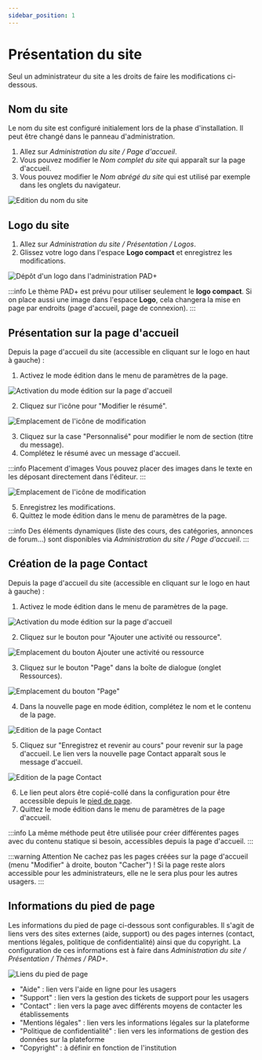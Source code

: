 ```yaml
---
sidebar_position: 1
---
```

# Présentation du site

Seul un administrateur du site a les droits de faire les modifications ci-dessous.

## Nom du site

Le nom du site est configuré initialement lors de la phase d'installation. Il peut être changé dans le panneau d'administration.

1. Allez sur *Administration du site / Page d'accueil*.
1. Vous pouvez modifier le *Nom complet du site* qui apparaît sur la page d'accueil.
1. Vous pouvez modifier le *Nom abrégé du site* qui est utilisé par exemple dans les onglets du navigateur.

![Edition du nom du site](/img/marqueblanche/nom-site.png)

## Logo du site

1. Allez sur *Administration du site / Présentation / Logos*.
2. Glissez votre logo dans l'espace **Logo compact** et enregistrez les modifications.

![Dépôt d'un logo dans l'administration PAD+](/img/marqueblanche/logo-epnak.png)

:::info
Le thème PAD+ est prévu pour utiliser seulement le **logo compact**. Si on place aussi une image dans l'espace **Logo**, cela changera la mise en page par endroits (page d'accueil, page de connexion).
:::

## Présentation sur la page d'accueil

Depuis la page d'accueil du site (accessible en cliquant sur le logo en haut à gauche) :

1. Activez le mode édition dans le menu de paramètres de la page.

![Activation du mode édition sur la page d'accueil](/img/marqueblanche/home-editmode.png)

2. Cliquez sur l'icône pour "Modifier le résumé".

![Emplacement de l'icône de modification](/img/marqueblanche/home-editcontent.png)

3. Cliquez sur la case "Personnalisé" pour modifier le nom de section (titre du message).
4. Complétez le résumé avec un message d'accueil.

:::info Placement d'images
Vous pouvez placer des images dans le texte en les déposant directement dans l'éditeur.
:::

![Emplacement de l'icône de modification](/img/marqueblanche/home-content.png)

5. Enregistrez les modifications.
6. Quittez le mode édition dans le menu de paramètres de la page.

:::info
Des éléments dynamiques (liste des cours, des catégories, annonces de forum...) sont disponibles via *Administration du site / Page d'accueil*.
:::

## Création de la page Contact

Depuis la page d'accueil du site (accessible en cliquant sur le logo en haut à gauche) :

1. Activez le mode édition dans le menu de paramètres de la page.

![Activation du mode édition sur la page d'accueil](/img/marqueblanche/home-editmode.png)

2. Cliquez sur le bouton pour "Ajouter une activité ou ressource".

![Emplacement du bouton Ajouter une activité ou ressource](/img/marqueblanche/home-addcontent.png)

3. Cliquez sur le bouton "Page" dans la boîte de dialogue (onglet Ressources).

![Emplacement du bouton "Page"](/img/marqueblanche/home-addpage.png)

4. Dans la nouvelle page en mode édition, complétez le nom et le contenu de la page.

![Edition de la page Contact](/img/marqueblanche/home-editcontactpage.png)

5. Cliquez sur "Enregistrez et revenir au cours" pour revenir sur la page d'accueil. Le lien vers la nouvelle page Contact apparaît sous le message d'accueil.

![Edition de la page Contact](/img/marqueblanche/home-linkcontactpage.png)

6. Le lien peut alors être copié-collé dans la configuration pour être accessible depuis le [pied de page](#informations-du-pied-de-page).
7. Quittez le mode édition dans le menu de paramètres de la page d'accueil.

:::info
La même méthode peut être utilisée pour créer différentes pages avec du contenu statique si besoin, accessibles depuis la page d'accueil.
:::

:::warning Attention
Ne cachez pas les pages créées sur la page d'accueil (menu "Modifier" à droite, bouton "Cacher") ! Si la page reste alors accessible pour les administrateurs, elle ne le sera plus pour les autres usagers.
:::

## Informations du pied de page

Les informations du pied de page ci-dessous sont configurables. Il s'agit de liens vers des sites externes (aide, support) ou des pages internes (contact, mentions légales, politique de confidentialité) ainsi que du copyright. La configuration de ces informations est à faire dans *Administration du site / Présentation / Thèmes / PAD+*.

![Liens du pied de page](/img/marqueblanche/footer.png)

- "Aide" : lien vers l'aide en ligne pour les usagers
- "Support" : lien vers la gestion des tickets de support pour les usagers
- "Contact" : lien vers la page avec différents moyens de contacter les établissements
- "Mentions légales" : lien vers les informations légales sur la plateforme
- "Politique de confidentialité" : lien vers les informations de gestion des données sur la plateforme
- "Copyright" : à définir en fonction de l'institution
